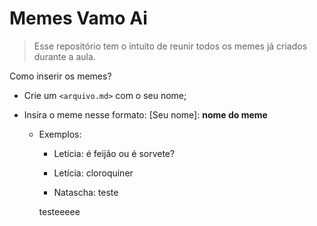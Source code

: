 # Memes Vamo Ai

> Esse repositório tem o intuito de reunir todos os memes já criados durante a aula.

Como inserir os memes?

- Crie um `<arquivo.md>` com o seu nome;

- Insira o meme nesse formato: [Seu nome]: **nome do meme**

    - Exemplos:
        
        - Letícia: é feijão ou é sorvete?

        - Letícia: cloroquiner

        - Natascha: teste

        testeeeee